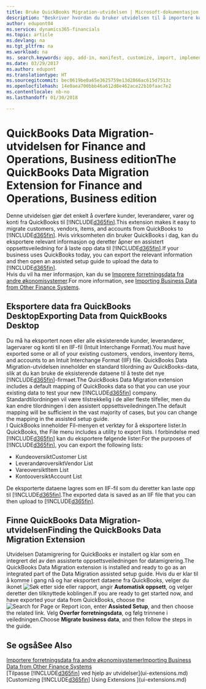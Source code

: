 ```yaml
---
title: Bruke QuickBooks Migration-utvidelsen | Microsoft-dokumentasjon
description: "Beskriver hvordan du bruker utvidelsen til å importere kunder, leverandører, varer og konti fra QuickBooks Desktop til Finance and Operations, Business edition."
author: edupont04
ms.service: dynamics365-financials
ms.topic: article
ms.devlang: na
ms.tgt_pltfrm: na
ms.workload: na
ms. search.keywords: app, add-in, manifest, customize, import, implement
ms.date: 03/29/2017
ms.author: edupont
ms.translationtype: HT
ms.sourcegitcommit: bec0619be0a65e3625759e13d2866ac615d7513c
ms.openlocfilehash: 14e0aea700bbb46a612d8e462ace22b10faac7e2
ms.contentlocale: nb-no
ms.lasthandoff: 01/30/2018

---
```

# <a name="the-quickbooks-data-migration-extension-for-finance-and-operations-business-edition"></a><span data-ttu-id="ea7e5-103">QuickBooks Data Migration-utvidelsen for Finance and Operations, Business edition</span><span class="sxs-lookup"><span data-stu-id="ea7e5-103">The QuickBooks Data Migration Extension for Finance and Operations, Business edition</span></span>
<span data-ttu-id="ea7e5-104">Denne utvidelsen gjør det enkelt å overføre kunder, leverandører, varer og konti fra QuickBooks til [!INCLUDE[d365fin](includes/d365fin_md.md)].</span><span class="sxs-lookup"><span data-stu-id="ea7e5-104">This extension makes it easy to migrate customers, vendors, items, and accounts from QuickBooks to [!INCLUDE[d365fin](includes/d365fin_md.md)].</span></span> <span data-ttu-id="ea7e5-105">Hvis virksomheten din bruker QuickBooks i dag, kan du eksportere relevant informasjon og deretter åpner en assistert oppsettsveiledning for å laste opp data til [!INCLUDE[d365fin](includes/d365fin_md.md)].</span><span class="sxs-lookup"><span data-stu-id="ea7e5-105">If your business uses QuickBooks today, you can export the relevant information and then open an assisted setup guide to upload the data to [!INCLUDE[d365fin](includes/d365fin_md.md)].</span></span>  
<span data-ttu-id="ea7e5-106">Hvis du vil ha mer informasjon, kan du se [Imporere forretningsdata fra andre økonomisystemer](upload-data.md).</span><span class="sxs-lookup"><span data-stu-id="ea7e5-106">For more information, see [Importing Business Data from Other Finance Systems](upload-data.md).</span></span>

## <a name="exporting-data-from-quickbooks-desktop"></a><span data-ttu-id="ea7e5-107">Eksportere data fra QuickBooks Desktop</span><span class="sxs-lookup"><span data-stu-id="ea7e5-107">Exporting Data from QuickBooks Desktop</span></span>
<span data-ttu-id="ea7e5-108">Du må ha eksportert noen eller alle eksisterende kunder, leverandører, lagervarer og konti til en IIF-fil (Intuit Interchange Format).</span><span class="sxs-lookup"><span data-stu-id="ea7e5-108">You must have exported some or all of your existing customers, vendors, inventory items, and accounts to an Intuit Interchange Format (IIF) file.</span></span> <span data-ttu-id="ea7e5-109">QuickBooks Data Migration-utvidelsen inneholder en standard tilordning av QuickBooks-data, slik at du kan bruke de eksisterende dataene til å teste det nye [!INCLUDE[d365fin](includes/d365fin_md.md)]-firmaet.</span><span class="sxs-lookup"><span data-stu-id="ea7e5-109">The QuickBooks Data Migration extension includes a default mapping of QuickBooks data so that you can use your existing data to test your new [!INCLUDE[d365fin](includes/d365fin_md.md)] company.</span></span> <span data-ttu-id="ea7e5-110">Standardtilordningen vil være tilstrekkelig i de aller fleste tilfeller, men du kan endre tilordningen i den assistert oppsettsveiledningen.</span><span class="sxs-lookup"><span data-stu-id="ea7e5-110">The default mapping will be sufficient in the vast majority of cases, but you can change the mapping in the assisted setup guide.</span></span>  
<span data-ttu-id="ea7e5-111">I QuickBooks inneholder Fil-menyen et verktøy for å eksportere lister.</span><span class="sxs-lookup"><span data-stu-id="ea7e5-111">In QuickBooks, the File menu includes a utility to export lists.</span></span> <span data-ttu-id="ea7e5-112">I forbindelse med [!INCLUDE[d365fin](includes/d365fin_md.md)] kan du eksportere følgende lister:</span><span class="sxs-lookup"><span data-stu-id="ea7e5-112">For the purposes of [!INCLUDE[d365fin](includes/d365fin_md.md)], you can export the following lists:</span></span>

* <span data-ttu-id="ea7e5-113">Kundeoversikt</span><span class="sxs-lookup"><span data-stu-id="ea7e5-113">Customer List</span></span>  
* <span data-ttu-id="ea7e5-114">Leverandøroversikt</span><span class="sxs-lookup"><span data-stu-id="ea7e5-114">Vendor List</span></span>  
* <span data-ttu-id="ea7e5-115">Vareoversikt</span><span class="sxs-lookup"><span data-stu-id="ea7e5-115">Item List</span></span>  
* <span data-ttu-id="ea7e5-116">Kontooversikt</span><span class="sxs-lookup"><span data-stu-id="ea7e5-116">Account List</span></span>  

<span data-ttu-id="ea7e5-117">De eksporterte dataene lagres som en IIF-fil som du deretter kan laste opp til [!INCLUDE[d365fin](includes/d365fin_md.md)].</span><span class="sxs-lookup"><span data-stu-id="ea7e5-117">The exported data is saved as an IIF file that you can then upload to [!INCLUDE[d365fin](includes/d365fin_md.md)].</span></span>

## <a name="finding-the-quickbooks-data-migration-extension"></a><span data-ttu-id="ea7e5-118">Finne QuickBooks Data Migration-utvidelsen</span><span class="sxs-lookup"><span data-stu-id="ea7e5-118">Finding the QuickBooks Data Migration Extension</span></span>
<span data-ttu-id="ea7e5-119">Utvidelsen Datamigrering for QuickBooks er installert og klar som en integrert del av den assisterte oppsettsveiledningen for datamigrering.</span><span class="sxs-lookup"><span data-stu-id="ea7e5-119">The QuickBooks Data Migration extension is installed and ready to go as an integrated part of the Data Migration assisted setup guide.</span></span> <span data-ttu-id="ea7e5-120">Hvis du er klar til å komme i gang nå og har eksportert dataene fra QuickBooks, velger du ikonet ![Søk etter side eller rapport](media/ui-search/search_small.png "Søk etter side eller rapport"), angir **Automatisk oppsett**, og velger deretter den tilknyttede koblingen.</span><span class="sxs-lookup"><span data-stu-id="ea7e5-120">If you are ready to get started now, and have exported your data from QuickBooks, choose the ![Search for Page or Report](media/ui-search/search_small.png "Search for Page or Report icon") icon, enter **Assisted Setup**, and then choose the related link.</span></span> <span data-ttu-id="ea7e5-121">Velg **Overfør forretningsdata**, og følg trinnene i veiledningen.</span><span class="sxs-lookup"><span data-stu-id="ea7e5-121">Choose **Migrate business data**, and then follow the steps in the guide.</span></span>  

## <a name="see-also"></a><span data-ttu-id="ea7e5-122">Se også</span><span class="sxs-lookup"><span data-stu-id="ea7e5-122">See Also</span></span>
[<span data-ttu-id="ea7e5-123">Importere forretningsdata fra andre økonomisystemer</span><span class="sxs-lookup"><span data-stu-id="ea7e5-123">Importing Business Data from Other Finance Systems</span></span>](upload-data.md)  
<span data-ttu-id="ea7e5-124">[Tilpasse [!INCLUDE[d365fin](includes/d365fin_md.md)] ved hjelp av utvidelser](ui-extensions.md)</span><span class="sxs-lookup"><span data-stu-id="ea7e5-124">[Customizing [!INCLUDE[d365fin](includes/d365fin_md.md)] Using Extensions ](ui-extensions.md)</span></span>  

